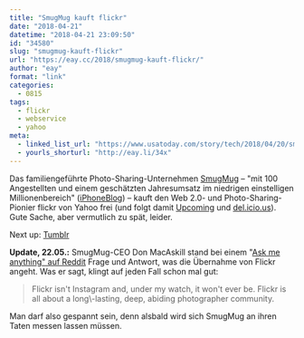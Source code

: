 ```yaml
---
title: "SmugMug kauft flickr"
date: "2018-04-21"
datetime: "2018-04-21 23:09:50"
id: "34580"
slug: "smugmug-kauft-flickr"
url: "https://eay.cc/2018/smugmug-kauft-flickr/"
author: "eay"
format: "link"
categories:
  - 0815
tags:
  - flickr
  - webservice
  - yahoo
meta:
  - linked_list_url: "https://www.usatoday.com/story/tech/2018/04/20/smugmug-buys-flickr-verizon-oath/537377002/"
  - yourls_shorturl: "http://eay.li/34x"
---
```


Das familiengeführte Photo-Sharing-Unternehmen [SmugMug](https://www.smugmug.com/) – "mit 100 Angestellten und einem geschätzten Jahresumsatz im niedrigen einstelligen Millionenbereich" ([iPhoneBlog](https://www.iphoneblog.de/2018/04/21/smugmug-flickr/)) – kauft den Web 2.0- und Photo-Sharing-Pionier flickr von Yahoo frei (und folgt damit [Upcoming](https://waxy.org/2014/05/the_return_of_upcomingorg/) und [del.icio.us](https://eay.cc/2017/pinboard-uebernimmt-delicious/)). Gute Sache, aber vermutlich zu spät, leider.

Next up: [Tumblr](https://eay.cc/2013/its-official-yahoo-kauft-tumblr-fur-11-milliarden-dollar/)

**Update, 22.05.:** SmugMug-CEO Don MacAskill stand bei einem "[Ask me anything" auf Reddit](https://www.reddit.com/r/photography/comments/8l0pet/im_don_macaskill_ceo_chief_geek_of_smugmug_we/) Frage und Antwort, was die Übernahme von Flickr angeht. Was er sagt, klingt auf jeden Fall schon mal gut:

> Flickr isn't Instagram and, under my watch, it won't ever be. Flickr is all about a long\\-lasting, deep, abiding photographer community.

Man darf also gespannt sein, denn alsbald wird sich SmugMug an ihren Taten messen lassen müssen.
